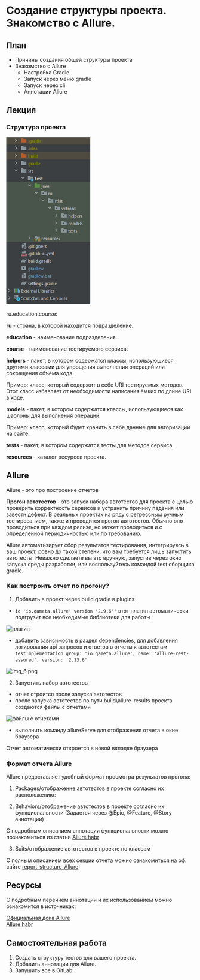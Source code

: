 # Создание структуры проекта. Знакомство с Allure.

## План

- Причины создания общей структуры проекта
- Знакомство с Allure
    - Настройка Gradle
    - Запуск через меню gradle
    - Запуск через cli
    - Аннотации Allure

## Лекция

### Структура проекта

![img](src/test/resources/img/structure.png)

ru.education.course:

**ru** - страна, в которой находится подразделение.

**education** - наименование подразделения.

**course** - наименование тестируемого сервиса.

**helpers** - пакет, в котором содержатся классы, использующиеся другими классами для упрощения выполнения операций или
сокращения объёма кода.

Пример: класс, который содержит в себе URI тестируемых методов. Этот класс избавляет от необходимости написания ёмких по
длине URI в коде.

**models** - пакет, в котором содержатся классы, использующиеся как шаблоны для выполнения операций.

Пример: класс, который будет хранить в себе данные для авторизации на сайте.

**tests** - пакет, в котором содержатся тесты для методов сервиса.

**resources** - каталог ресурсов проекта.

## Allure

Allure - это про построение отчетов

**Прогон автотестов** - это запуск набора автотестов для проекта с целью проверить корректность сервисов и устранить
причину падения или завести дефект.
В реальных проектах на ряду с регрессным ручным тестированием, также и проводится прогон автотестов.
Обычно оно проводиться при каждом релизе, но может проводиться и с определенной периодичностью или по требованию.

Allure автоматизирует сбор результатов тестирования, интегрируясь в ваш проект, ровно до такой степени,
что вам требуется лишь запустить автотесты. Неважно сделаете вы это вручную, запустив через окно запуска среды
разработки,
или воспользуйтесь командой test сборщика gradle.

### Как построить отчет по прогону?

1. Добавить в проект через build.gradle
   в plugins

- ```id 'io.qameta.allure' version '2.9.6''```
  этот плагин автоматически подгрузит все необходимые библиотеки для работы

![плагин](src/test/resources/img/img.png)

- добавить зависимость в раздел dependencies, для добавления логирования api запросов и ответов в отчеты к автотестам
  ```testImplementation group: 'io.qameta.allure', name: 'allure-rest-assured', version: '2.13.6'```

![img_6.png](src/test/resources/img/img_6.png)

2. Запустить набор автотестов

- отчет строится после запуска автотестов
- после запуска автотестов по пути build\allure-results проекта создаются файлы с отчетами

![файлы с отчетами](src/test/resources/img/img.png)

- выполнить команду allureServe для отображения отчета в окне браузера

Отчет автоматически откроется в новой вкладке браузера

### Формат отчета Allure

Allure предоставляет удобный формат просмотра результатов прогона:

1. Packages/отображение автотестов в проекте согласно их расположению:

2. Behaviors/отображение автотестов в проекте согласно их функциональности (Задается через @Epic, @Feature, @Story
   аннотации)

С подробным описанием аннотации функциональности можно познакомиться из
статьи [Allure habr](https://habr.com/ru/company/sberbank/blog/359302/)

3. Suits/отображение автотестов в проекте по классам

С полным описанием всех секции отчета можно ознакомиться на оф.
сайте [report_structure_Allure](https://docs.qameta.io/allure/#_report_structure)

## Ресурсы

С подробным перечнем аннотации и их использованием можно ознакомится в источниках:

[Официальная дока Allure](https://docs.qameta.io/allure/#_junit_5)  
[Allure habr](https://habr.com/ru/company/sberbank/blog/359302/)

## Самостоятельная работа

1. Создать структуру тестов для вашего проекта.
2. Добавить аннотации для Allure.
3. Запушить все в GitLab.
